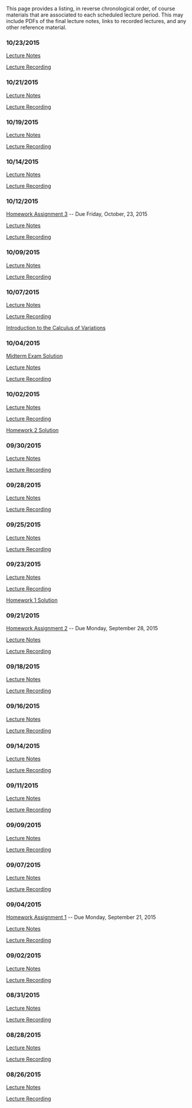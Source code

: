 <!--
.. title: Course Materials
.. slug: index
.. date: 2015-08-25 11:24:22 UTC-05:00
-->

This page provides a listing, in reverse chronological order, of course materials that are associated to
each scheduled lecture period.  This may include PDFs of the final lecture notes, links to recorded lectures, and any other reference material.


### 10/23/2015

[Lecture Notes](/notes/10-23-2015.pdf)

<a href="//www.youtube.com/playlist?list=PLyQr4689RR7ATlifYy4aLm2EkZKfCqfw1">Lecture Recording</a>


### 10/21/2015

[Lecture Notes](/notes/10-21-2015.pdf)

<a href="//www.youtube.com/playlist?list=PLyQr4689RR7BkSVds3TPPjJr_EG3CkcVH">Lecture Recording</a>


### 10/19/2015

[Lecture Notes](/notes/10-19-2015.pdf)

<a href="//youtu.be/Wgv7AWDFeuQ?list=PLyQr4689RR7AaxCNPTZ5CRb-LEgHbD6AZ">Lecture Recording</a>


### 10/14/2015

[Lecture Notes](/notes/10-14-2015.pdf)

<a href="//www.youtube.com/playlist?list=PLyQr4689RR7AYmhtC4F6NsCqilNa1DCko">Lecture Recording</a>


### 10/12/2015

[Homework Assignment 3](/files/assignment3.pdf) -- Due Friday, October, 23, 2015

[Lecture Notes](/notes/10-12-2015.pdf)

<a href="//www.youtube.com/playlist?list=PLyQr4689RR7AIKmYR1rc8uM_fCHrrm4cu">Lecture Recording</a>


### 10/09/2015

[Lecture Notes](/notes/10-09-2015.pdf)

<a href="//www.youtube.com/playlist?list=PLyQr4689RR7B7uKvUsDn-B3COuailXpaf">Lecture Recording</a>



### 10/07/2015

[Lecture Notes](/notes/10-07-2015.pdf)

<a href="//www.youtube.com/playlist?list=PLyQr4689RR7DsG2y6ucGqrpwTzvKFJ32A">Lecture Recording</a>

<a href="//www.youtube.com/watch?v=x7jSGYv7bWo">Introduction to the Calculus of Variations</a>



### 10/04/2015

<a href="//nbviewer.ipython.org/github/johnfoster-pge-utexas/PGE383-AdvGeomechanics/blob/master/files/MidtermExamSolution.ipynb" target="blank_">Midterm Exam Solution</a>

[Lecture Notes](/notes/10-05-2015.pdf)

<a href="//www.youtube.com/playlist?list=PLyQr4689RR7D6tT7JboS0moGuRZG7k-CK">Lecture Recording</a>


### 10/02/2015

[Lecture Notes](/notes/10-02-2015.pdf)

<a href="//www.youtube.com/playlist?list=PLyQr4689RR7ApyU31yRYrmmTk2kKZ5cuL">Lecture Recording</a>

<a href="//nbviewer.ipython.org/github/johnfoster-pge-utexas/PGE383-AdvGeomechanics/blob/master/files/assignment2_solution.ipynb" target="blank_">Homework 2 Solution</a>


### 09/30/2015

[Lecture Notes](/notes/09-30-2015.pdf)

<a href="//www.youtube.com/playlist?list=PLyQr4689RR7BTzQn-fC9EHyg2n7DiWKaG">Lecture Recording</a>

### 09/28/2015

[Lecture Notes](/notes/09-28-2015.pdf)

<a href="//www.youtube.com/playlist?list=PLyQr4689RR7CwWhieNioR3S3g7Z-Wq1-n">Lecture Recording</a>


### 09/25/2015

[Lecture Notes](/notes/09-25-2015.pdf)

<a href="//www.youtube.com/playlist?list=PLyQr4689RR7CMJQACOJmvIr9OF4FnKTFG">Lecture Recording</a>


### 09/23/2015

[Lecture Notes](/notes/09-23-2015.pdf)

<a href="//www.youtube.com/playlist?list=PLyQr4689RR7CQaEEpu_6xOWtGRs_Pbg--">Lecture Recording</a>

<a href="//nbviewer.ipython.org/github/johnfoster-pge-utexas/PGE383-AdvGeomechanics/blob/master/files/assignment1_solution.ipynb" target="blank_">Homework 1 Solution</a>


### 09/21/2015

[Homework Assignment 2](/files/assignment2.pdf) -- Due Monday, September 28, 2015

[Lecture Notes](/notes/09-21-2015.pdf)

<a href="//www.youtube.com/playlist?list=PLyQr4689RR7C1fyhARCChCMsJVlneDVee">Lecture Recording</a>


### 09/18/2015

[Lecture Notes](/notes/09-18-2015.pdf)

<a href="//www.youtube.com/playlist?list=PLyQr4689RR7AwE5EN1DkaQ0nUCCbai54B">Lecture Recording</a>


### 09/16/2015

[Lecture Notes](/notes/09-16-2015.pdf)

<a href="//www.youtube.com/playlist?list=PLyQr4689RR7DLIwRt0ru4LtteCyETdCq3">Lecture Recording</a>


### 09/14/2015

[Lecture Notes](/notes/09-14-2015.pdf)

<a href="//www.youtube.com/playlist?list=PLyQr4689RR7B3UjxS67uknCSfCZmo1eZF">Lecture Recording</a>


### 09/11/2015

[Lecture Notes](/notes/09-11-2015.pdf)

<a href="//www.youtube.com/playlist?list=PLyQr4689RR7BwBLXb2uotDT_Z3pm6uid0">Lecture Recording</a>


### 09/09/2015

[Lecture Notes](/notes/09-09-2015.pdf)

<a href="//www.youtube.com/playlist?list=PLyQr4689RR7AjIdbITF5gf4_DeD4RYqDU">Lecture Recording</a>


### 09/07/2015

[Lecture Notes](/notes/09-07-2015.pdf)

<a href="//www.youtube.com/playlist?list=PLyQr4689RR7ATbRrTifIldjYN33Z5OogD">Lecture Recording</a>


### 09/04/2015

[Homework Assignment 1](/files/assignment1.pdf) -- Due Monday, September 21, 2015

[Lecture Notes](/notes/09-04-2015.pdf)

<a href="//www.youtube.com/playlist?list=PLyQr4689RR7AdUwQoDIL5ltmYj2QdwLsW">Lecture Recording</a>


### 09/02/2015

[Lecture Notes](/notes/09-02-2015.pdf)

<a href="//www.youtube.com/playlist?list=PLyQr4689RR7ArAzZRZ7pN5X-XKGHsi0js">Lecture Recording</a>


### 08/31/2015

[Lecture Notes](/notes/08-31-2015.pdf)

<a href="//www.youtube.com/playlist?list=PLyQr4689RR7DL47yns8WDIPi6rPvu7DgQ">Lecture Recording</a>


### 08/28/2015

[Lecture Notes](/notes/08-28-2015.pdf)

<a href="//www.youtube.com/playlist?list=PLyQr4689RR7CAHpEaI5nIY7fMi0i5RT8o">Lecture Recording</a>


### 08/26/2015

[Lecture Notes](/notes/08-26-2015.pdf)

<a href="//www.youtube.com/playlist?list=PLyQr4689RR7AijLdow6wOvk06bxIkaME3">Lecture Recording</a>


<!--

### 12/05/2014

<a href="http://nbviewer.ipython.org/github/johnfoster-pge-utexas/PGE383-AdvGeomechanics/blob/master/files/assignment6_solution.ipynb" target="blank_">Homework Assignment 6 Solution</a>

[Homework Assignment 6 *Mathematica* Solution](/files/assignment6_solution.nb)

[Homework Assignment 6 *Mathematica* Solution (PDF)](/files/assignment6_solution.pdf)



### 12/04/2014

[Final Exam](/files/final/final.pdf)

[Lecture Notes](/notes/12-04-2014.pdf)

<a href="//www.youtube.com/playlist?list=PLyQr4689RR7DbIhL5hCd27B63kSWc53HY">Lecture Recording</a>


### 12/02/2014

[Lecture Notes](/notes/12-02-2014.pdf)

<a href="//www.youtube.com/playlist?list=PLyQr4689RR7BgN-yZZc6lA1GvSGDB6H9i">Lecture Recording</a>

<a href="http://nbviewer.ipython.org/github/johnfoster-pge-utexas/PGE383-AdvGeomechanics/blob/master/files/assignment5_solution.ipynb" target="blank_">Homework Assignment 5 Solution</a>

<a href="http://nbviewer.ipython.org/github/johnfoster-pge-utexas/PGE383-AdvGeomechanics/blob/master/files/assignment4_solution.ipynb" target="blank_">Homework Assignment 4 Solution</a>


### 11/25/2014

[Homework Assignment 6](/files/assignment6.pdf) Due 12/04/2014

[Lecture Notes](/notes/11-25-2014.pdf)

<a href="//www.youtube.com/playlist?list=PLyQr4689RR7BcUJVy_4ZLNfR0bG9O2iMf">Lecture Recording</a>


### 11/11/2014

[Lecture Notes](/notes/11-11-2014.pdf)

<a href="//www.youtube.com/playlist?list=PLyQr4689RR7BQd5caChuh3wKgxJ1j_P-0">Lecture Recording</a>



### 11/09/2014

<a href="//www.youtube.com/playlist?list=PLyQr4689RR7CevkvG80L8PEcBfG31RTge">2D scalar field FEM example</a>

[Homework Assignment 5](/files/assignment5.pdf) Due 11/25/2014

### 11/06/2014

[Lecture Notes](/notes/11-06-2014.pdf)

<a href="//www.youtube.com/playlist?list=PLyQr4689RR7DIKTWX12cVIfnu9erVRkHE">Lecture Recording</a>


### 11/04/2014

[Lecture Notes](/notes/11-04-2014.pdf)

<a href="//www.youtube.com/playlist?list=PLyQr4689RR7BKUkFwnMIfCamz0PlyhCPk">Lecture Recording</a>


### 10/30/2014

[Lecture Notes](/notes/10-30-2014.pdf)

<a href="//www.youtube.com/playlist?list=PLyQr4689RR7BHXz0x3U2aUU6I9VdSbvaT">Lecture Recording</a>


### 10/28/2014

[Lecture Notes](/notes/10-28-2014.pdf)

<a href="//www.youtube.com/playlist?list=PLyQr4689RR7DdmU4EW2bbQ6juqWGZqqjv">Lecture Recording</a>


### 10/23/2014

[Lecture Notes](/notes/10-23-2014.pdf)

<a href="//www.youtube.com/playlist?list=PLyQr4689RR7CzT_pY37lThVkoIXOzTy2Y">Lecture Recording</a>

[Homework Assignment 4](/files/assignment4.pdf) Due 11/06/2014

<a href="http://nbviewer.ipython.org/github/johnfoster-pge-utexas/PGE383-AdvGeomechanics/blob/master/files/MidtermExamSolution.ipynb" target="blank_">Midterm Exam Solution</a>


### 10/21/2014

[Lecture Notes](/notes/10-21-2014.pdf)

[1D Finite Element Slides](/files/1DFiniteElements.pdf)

[Ritz Method *Mathematica* Notebook](/files/RitzMethodMMA.pdf)

<a href="//www.youtube.com/playlist?list=PLyQr4689RR7A6430a-x8-yvwh3RRqiNFn">Lecture Recording</a>


### 10/16/2014

[Lecture Notes](/notes/10-16-2014.pdf)

<a href="//www.youtube.com/playlist?list=PLyQr4689RR7CWoCQno3cf08_dt_3qu5Nz">Lecture Recording</a>



### 10/14/2014

[Lecture Notes](/notes/10-14-2014.pdf)

**Note**:  The last two pages of notes where lost in the PDF, but they do appear in the video recording.

<a href="//www.youtube.com/playlist?list=PLyQr4689RR7A9l8g69yZeGFz1dpWE56G_" target="blank_">Lecture Recording</a>

<a href="http://nbviewer.ipython.org/github/johnfoster-pge-utexas/PGE383-AdvGeomechanics/blob/master/files/assignment3_solution.ipynb" target="blank_">Homework Assignment 3 Solution</a>


### 10/09/2014

[Lecture Notes](/notes/10-09-2014.pdf)

<a href="//www.youtube.com/playlist?list=PLyQr4689RR7BzeKbMbhPgnZUrUYX1yoDa" target="blank_">Lecture Recording</a>

<a href="http://nbviewer.ipython.org/github/johntfoster/CalculusOfVariationsNotes/blob/master/CalculusOfVariations.ipynb" target="blank_">Calculus of Variations Notes</a>

<a href="http://nbviewer.ipython.org/github/johnfoster-pge-utexas/PGE383-AdvGeomechanics/blob/master/files/assignment2_solution.ipynb" target="blank_">Homework Assignment 2 Solution</a>


### 10/07/2014

[Lecture Notes](/notes/10-07-2014.pdf)

<a href="//www.youtube.com/playlist?list=PLyQr4689RR7DB8vUfl0nsQM32TJ83ca10" target="blank_">Lecture Recording</a>

[Homework Assignment 3](/files/assignment3.pdf) Due 10/14/2014


### 09/30/2014

[Lecture Notes](/notes/09-30-2014.pdf)

<a href="//www.youtube.com/playlist?list=PLyQr4689RR7Cd2GE4cXM4MljUCTCItRUk" target="blank_">Lecture Recording</a>


### 09/25/2014

[Lecture Notes](/notes/09-25-2014.pdf)

<a href="//www.youtube.com/playlist?list=PLyQr4689RR7AGQ58AmopO7h-GSfEs04lj" target="blank_">Lecture Recording</a>



### 09/23/2014

[Lecture Notes](/notes/09-23-2014.pdf)

<a href="//www.youtube.com/playlist?list=PLyQr4689RR7Ak7YsMssg5beGJjyA0shao" target="blank_">Lecture Recording</a>

<a href="http://nbviewer.ipython.org/github/johnfoster-pge-utexas/PGE383-AdvGeomechanics/blob/master/files/assignment1_solution.ipynb" target="blank_">Homework Assignment 1 Solution</a>

[Homework Assignment 2](/files/assignment2.pdf) Due 10/07/2014



### 09/18/2014

[Lecture Notes](/notes/09-18-2014.pdf)

<a href="//www.youtube.com/playlist?list=PLyQr4689RR7A2WmQ9zIunzdKBAn9Oir61" target="blank_">Lecture Recording</a>


### 09/16/2014

[Lecture Notes](/notes/09-16-2014.pdf)

<a href="//www.youtube.com/playlist?list=PLyQr4689RR7CqYbRUdJgFuauYJVREXDeC" target="blank_">Lecture Recording</a>


### 09/11/2014

[Lecture Notes](/notes/09-11-2014.pdf)

<a href="//www.youtube.com/playlist?list=PLyQr4689RR7DOh-iLo8AJ3AOCtXb13uH4" target="blank_">Lecture Recording</a>


### 09/09/2014

[Lecture Notes](/notes/09-09-2014.pdf)

<a href="//www.youtube.com/playlist?list=PLyQr4689RR7ABGvgjpnRgu8CyBn01qjFx" target="blank_">Lecture Recording</a>

[Homework Assignment 1](/files/assignment1.pdf) Due 9/18/2014


### 09/04/2014

[Lecture Notes](/notes/09-04-2014.pdf)

<a href="//www.youtube.com/playlist?list=PLyQr4689RR7ArTKVNPHWl_7CIyoxsE8VJ" target="blank_">Lecture Recording</a>


### 09/02/2014

[Lecture Notes](/notes/09-02-2014.pdf)

<a href="//www.youtube.com/playlist?list=PLyQr4689RR7Cr2uCqFPYWNELZ0CaBF3nc" target="blank_">Lecture Recording</a>

### 08/28/2014

[Lecture Notes](/notes/08-28-2014.pdf)

<a href="//www.youtube.com/playlist?list=PLyQr4689RR7Cr2uCqFPYWNELZ0CaBF3nc" target="blank_">Lecture Recording</a>

-->


